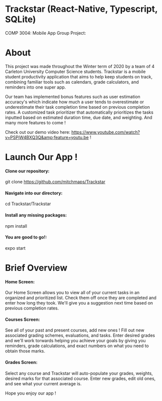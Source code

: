# Trackstar (React-Native, Typescript, SQLite)
COMP 3004: Mobile App Group Project: 

# About 

This project was made throughout the Winter term of 2020 by a team of 4 Carleton University Computer Science students. Trackstar is a mobile student productivity application that aims to help keep students on track, combining familiar tools such as calendars, grade calculators, and reminders into one super app. 

Our team has implemented bonus features such as user estimation accuracy's which indicate how much a user tends to overestimate or underestimate their task completion time based on previous completion rates. A customized task prioritizer that automatically prioritizes the tasks inputted based on estimated duration time, due date, and weighting. And many more features to come ! 

Check out our demo video here: https://www.youtube.com/watch?v=PSPjW4BXQ3Q&amp;feature=youtu.be ! 

# Launch Our App !

#### Clone our repository: 
git clone https://github.com/mitchmaps/Trackstar

#### Navigate into our directory: 
cd Trackstar/Trackstar

#### Install any missing packages: 
npm install

#### You are good to go!: 
expo start

# Brief Overview

#### Home Screen: 
Our Home Screen allows you to view all of your current tasks in an organized and prioritized list. Check them off once they are completed and enter how long they took. We'll give you a suggestion next time based on previous completion rates.

#### Courses Screen: 
See all of your past and present courses, add new ones ! Fill out new associated grading schemes, evaluations, and tasks. Enter desired grades and we'll work torwards helping you achieve your goals by giving you reminders, grade calculations, and exact numbers on what you need to obtain those marks.

#### Grades Screen: 
Select any course and Trackstar will auto-populate your grades, weights, desired marks for that associated course. Enter new grades, edit old ones, and see what your current average is. 

Hope you enjoy our app !
  

